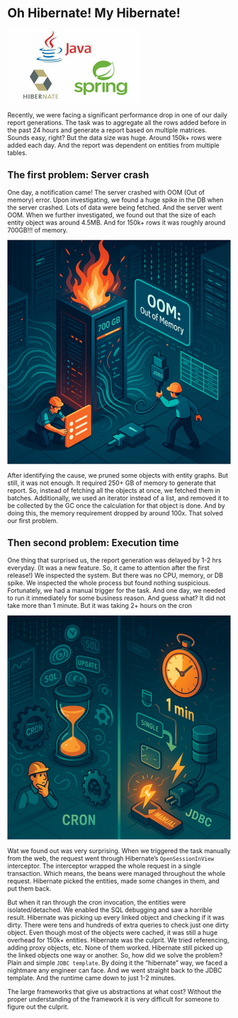 # Oh Hibernate! My Hibernate!

![java-spring-hibernate](../resources/hibernate.jpeg)

Recently, we were facing a significant performance drop in one of our daily report generations. The task was to aggregate all the rows added before in the past 24 hours and generate a report based on multiple matrices. Sounds easy, right? But the data size was huge. Around 150k+ rows were added each day. And the report was dependent on entities from multiple tables.

## The first problem: Server crash

One day, a notification came! The server crashed with OOM (Out of memory) error. Upon investigating, we found a huge spike in the DB when the server crashed. Lots of data were being fetched. And the server went OOM. When we further investigated, we found out that the size of each entity object was around 4.5MB. And for 150k+ rows it was roughly around 700GB!!! of memory.

![server-crash](../resources/chatgpt-server-crash.png)

After identifying the cause, we pruned some objects with entity graphs. But still, it was not enough. It required 250+ GB of memory to generate that report. So, instead of fetching all the objects at once, we fetched them in batches. Additionally, we used an iterator instead of a list, and removed it to be collected by the GC once the calculation for that object is done. And by doing this, the memory requirement dropped by around 100x. That solved our first problem.

## Then second problem: Execution time

One thing that surprised us, the report generation was delayed by 1-2 hrs everyday. (It was a new feature. So, it came  to attention after the first release!) We inspected the system. But there was no CPU, memory, or DB spike. We inspected the whole process but found nothing suspicious. Fortunately, we had a manual trigger for the task. And one day, we needed to run it immediately for some business reason. And guess what? It did not take more than 1 minute. But it was taking 2+ hours on the cron

![cron-time](../resources/chatgpt-cron-time.png)

Wat we found out was very surprising. When we triggered the task manually from the web, the request went through Hibernate’s `OpenSessionInView` interceptor. The interceptor wrapped the whole request in a single transaction. Which means, the beans were managed throughout the whole request. Hibernate picked the entities, made some changes in them, and put them back.

But when it ran through the cron invocation, the entities were isolated/detached. We enabled the SQL debugging and saw a horrible result. Hibernate was picking up every linked object and checking if it was dirty. There were tens and hundreds of extra queries to check just one dirty object. Even though most of the objects were cached, it was still a huge overhead for 150k+ entities. Hibernate was the culprit. We tried referencing, adding proxy objects, etc. None of them worked. Hibernate still picked up the linked objects one way or another. So, how did we solve the problem? Plain and simple `JDBC template`. By doing it the “hibernate” way, we faced a nightmare any engineer can face. And we went straight back to the JDBC template. And the runtime came down to just 1-2 minutes.

The large frameworks that give us abstractions at what cost? Without the proper understanding of the framework it is very difficult for someone to figure out the culprit.
